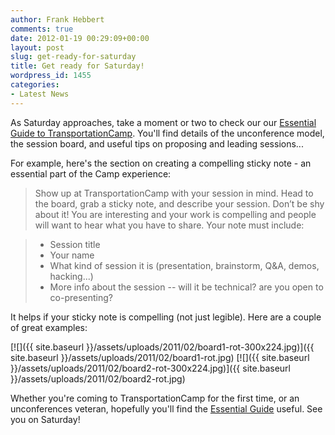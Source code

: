 ```yaml
---
author: Frank Hebbert
comments: true
date: 2012-01-19 00:29:09+00:00
layout: post
slug: get-ready-for-saturday
title: Get ready for Saturday!
wordpress_id: 1455
categories:
- Latest News
---
```


As Saturday approaches, take a moment or two to check our our [Essential Guide to TransportationCamp](http://transportationcamp.org/2011/02/how-transportationcamp-works-the-essential-guide/). You'll find details of the unconference model, the session board, and useful tips on proposing and leading sessions...

For example, here's the section on creating a compelling sticky note - an essential part of the Camp experience:


> Show up at TransportationCamp with your session in mind. Head to the board, grab a sticky note, and describe your session. Don’t be shy about it!  You are interesting and your work is compelling and people will want to hear what you have to share. Your note must include:

>   * Session title
>   * Your name
>   * What kind of session it is (presentation, brainstorm, Q&A, demos, hacking...)
>   * More info about the session -- will it be technical? are you open to co-presenting?

It helps if your sticky note is compelling (not just legible). Here are a couple of great examples:

[![]({{ site.baseurl }}/assets/uploads/2011/02/board1-rot-300x224.jpg)]({{ site.baseurl }}/assets/uploads/2011/02/board1-rot.jpg) [![]({{ site.baseurl }}/assets/uploads/2011/02/board2-rot-300x224.jpg)]({{ site.baseurl }}/assets/uploads/2011/02/board2-rot.jpg)


Whether you're coming to TransportationCamp for the first time, or an unconferences veteran, hopefully you'll find the [Essential Guide](http://transportationcamp.org/2011/02/how-transportationcamp-works-the-essential-guide/) useful. See you on Saturday!
